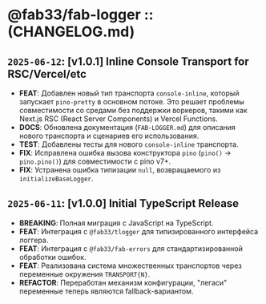 # @fab33/fab-logger :: (CHANGELOG.md)

## `2025-06-12`: [v1.0.1] Inline Console Transport for RSC/Vercel/etc

* **FEAT**: Добавлен новый тип транспорта `console-inline`, который запускает `pino-pretty` в основном потоке. Это
  решает проблемы совместимости со средами без поддержки воркеров, такими как Next.js RSC (React Server Components) и
  Vercel Functions.
* **DOCS**: Обновлена документация (`FAB-LOGGER.md`) для описания нового транспорта и сценариев его использования.
* **TEST**: Добавлены тесты для нового `console-inline` транспорта.
* **FIX**: Исправлена ошибка вызова конструктора `pino` (`pino()` -> `pino.pino()`) для совместимости с pino v7+.
* **FIX**: Устранена ошибка типизации `null`, возвращаемого из `initializeBaseLogger`.

## `2025-06-11`: [v1.0.0] Initial TypeScript Release

* **BREAKING**: Полная миграция с JavaScript на TypeScript.
* **FEAT**: Интеграция с `@fab33/tlogger` для типизированного интерфейса логгера.
* **FEAT**: Интеграция с `@fab33/fab-errors` для стандартизированной обработки ошибок.
* **FEAT**: Реализована система множественных транспортов через переменные окружения `TRANSPORT{N}`.
* **REFACTOR**: Переработан механизм конфигурации, "легаси" переменные теперь являются fallback-вариантом.
